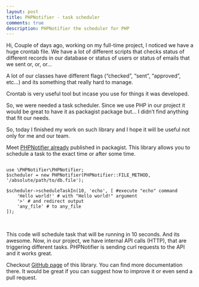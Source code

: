 ```yaml
---
layout: post
title: PHPNotifier - task scheduler
comments: true
description: PHPNotifier the scheduler for PHP
---
```

Hi,
Couple of days ago, working on my full-time project, I noticed we have a huge crontab file.
We have a lot of different scripts that checks status of different records in our database or status of users or status of emails that we sent or, or, or…

A lot of our classes have different flags (“checked”, “sent”, “approved”, etc…) and its something that really hard to manage.

Crontab is very useful tool but incase you use for things it was developed.

So, we were needed a task scheduler. Since we use PHP in our project it would be great to have it as packagist package but… I didn’t find anything that fit our needs.

So, today I finished my work on such library and I hope it will be useful not only for me and our team.

Meet [PHPNotifier already](https://github.com/KryDos/PHPNotifier) published in packagist.
This library allows you to schedule a task to the exact time or after some time.


```php?start_inline=1

use \PHPNotifier\PHPNotifier;
$scheduler = new PHPNotifier(PHPNotifier::FILE_METHOD, '/absolute/path/to/db.file');

$scheduler->scheduleTaskIn(10, 'echo', [ #execute "echo" command
	'Hello world!' # with "Hello world!" argument
	'>' # and redirect output
	'any_file' # to any_file
]);
```

<br/>

This code will schedule task that will be running in 10 seconds. And its awesome. Now, in our project, we have internal API calls (HTTP), that are triggering different tasks. PHPNotifier is sending curl requests to the API and it works great.

Checkout [GitHub page](https://github.com/KryDos/PHPNotifier) of this library. You can find more documentation there. It would be great if you can suggest how to improve it or even send a pull request.
